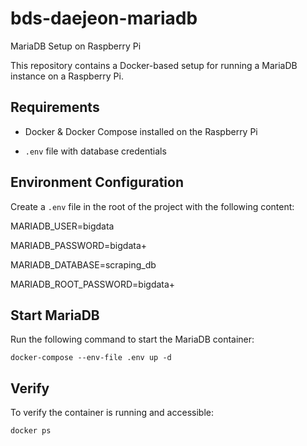 # bds-daejeon-mariadb

MariaDB Setup on Raspberry Pi

This repository contains a Docker-based setup for running a MariaDB instance on a Raspberry Pi.

## Requirements

- Docker & Docker Compose installed on the Raspberry Pi

- `.env` file with database credentials

## Environment Configuration

Create a `.env` file in the root of the project with the following content:

MARIADB_USER=bigdata

MARIADB_PASSWORD=bigdata+

MARIADB_DATABASE=scraping_db

MARIADB_ROOT_PASSWORD=bigdata+

## Start MariaDB

Run the following command to start the MariaDB container:

`docker-compose --env-file .env up -d`

## Verify

To verify the container is running and accessible:

`docker ps`

